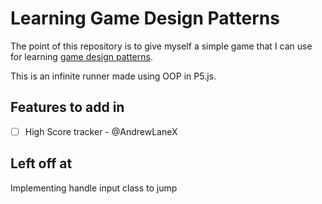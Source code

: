 # Learning Game Design Patterns

The point of this repository is to give myself a simple game that I can use for learning [game design patterns](https://gameprogrammingpatterns.com/). 

This is an infinite runner made using OOP in P5.js.

## Features to add in

* [ ] High Score tracker - @AndrewLaneX

## Left off at

Implementing handle input class to jump